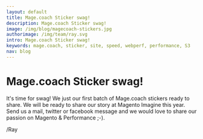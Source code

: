 ```yaml
---
layout: default
title: Mage.coach Sticker swag!
description: Mage.coach Sticker swag!
image: /img/blog/magecoach-stickers.jpg
authorimage: /img/team/ray.svg
intro: Mage.coach Sticker swag!
keywords: mage.coach, sticker, site, speed, webperf, performance, S3
nav: blog
---
```


# Mage.coach Sticker swag!

<a href="{{ site.url-non }}{{ page.url }}" title="{{ page.title }}"><amp-img noloading width="100" height="100" alt="{{ page.title }}" layout="responsive" src="{{site.static-url}}{{ page.image }}" class="photo pull-left"></amp-img></a>

It's time for swag! We just our first batch of Mage.coach stickers ready to share. We will be ready to share our story at Magento Imagine this year. Send us a mail, twitter or facebook message and we would love to share our passion on Magento & Performance ;-).

/Ray
